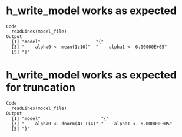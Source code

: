 # h_write_model works as expected

    Code
      readLines(model_file)
    Output
      [1] "model"                     "{"                        
      [3] "    alpha0 <- mean(1:10)"  "    alpha1 <- 6.00000E+05"
      [5] "}"                        

# h_write_model works as expected for truncation

    Code
      readLines(model_file)
    Output
      [1] "model"                       "{"                          
      [3] "    alpha0 <- dnorm(4) I(4)" "    alpha1 <- 6.00000E+05"  
      [5] "}"                          


